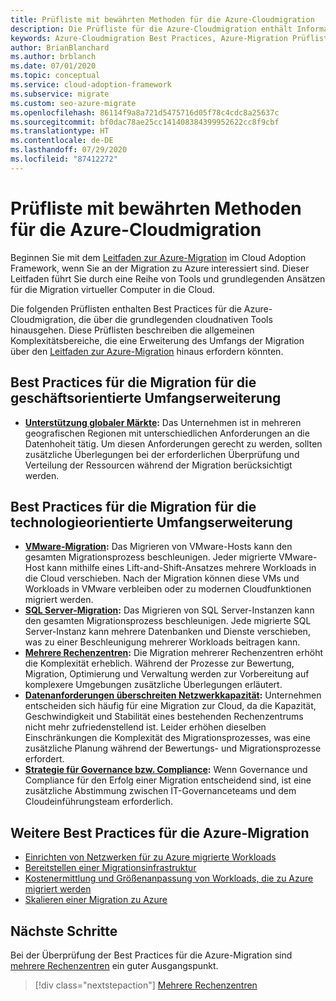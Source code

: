 ```yaml
---
title: Prüfliste mit bewährten Methoden für die Azure-Cloudmigration
description: Die Prüfliste für die Azure-Cloudmigration enthält Informationen zur Implementierung der Azure-Tools, die zur Anpassung an die Best Practices für die Cloudmigration verwendet werden.
keywords: Azure-Cloudmigration Best Practices, Azure-Migration Prüfliste, Cloudmigration Prüfliste, Cloudmigration Best Practices
author: BrianBlanchard
ms.author: brblanch
ms.date: 07/01/2020
ms.topic: conceptual
ms.service: cloud-adoption-framework
ms.subservice: migrate
ms.custom: seo-azure-migrate
ms.openlocfilehash: 86114f9a8a721d5475716d05f78c4cdc8a25637c
ms.sourcegitcommit: bf0dac78ae25cc141408384399952622cc8f9cbf
ms.translationtype: HT
ms.contentlocale: de-DE
ms.lasthandoff: 07/29/2020
ms.locfileid: "87412272"
---
```

# <a name="azure-cloud-migration-best-practices-checklist"></a>Prüfliste mit bewährten Methoden für die Azure-Cloudmigration

Beginnen Sie mit dem [Leitfaden zur Azure-Migration](../azure-migration-guide/index.md) im Cloud Adoption Framework, wenn Sie an der Migration zu Azure interessiert sind. Dieser Leitfaden führt Sie durch eine Reihe von Tools und grundlegenden Ansätzen für die Migration virtueller Computer in die Cloud.

Die folgenden Prüflisten enthalten Best Practices für die Azure-Cloudmigration, die über die grundlegenden cloudnativen Tools hinausgehen. Diese Prüflisten beschreiben die allgemeinen Komplexitätsbereiche, die eine Erweiterung des Umfangs der Migration über den [Leitfaden zur Azure-Migration](../azure-migration-guide/index.md) hinaus erfordern könnten.

## <a name="migration-best-practices-for-business-driven-scope-expansion"></a>Best Practices für die Migration für die geschäftsorientierte Umfangserweiterung

- **[Unterstützung globaler Märkte](./multiple-regions.md):** Das Unternehmen ist in mehreren geografischen Regionen mit unterschiedlichen Anforderungen an die Datenhoheit tätig. Um diesen Anforderungen gerecht zu werden, sollten zusätzliche Überlegungen bei der erforderlichen Überprüfung und Verteilung der Ressourcen während der Migration berücksichtigt werden.

## <a name="migration-best-practices-for-technology-driven-scope-expansion"></a>Best Practices für die Migration für die technologieorientierte Umfangserweiterung

- **[VMware-Migration](./vmware-host.md):** Das Migrieren von VMware-Hosts kann den gesamten Migrationsprozess beschleunigen. Jeder migrierte VMware-Host kann mithilfe eines Lift-and-Shift-Ansatzes mehrere Workloads in die Cloud verschieben. Nach der Migration können diese VMs und Workloads in VMware verbleiben oder zu modernen Cloudfunktionen migriert werden.
- **[SQL Server-Migration](./sql-migration.md):** Das Migrieren von SQL Server-Instanzen kann den gesamten Migrationsprozess beschleunigen. Jede migrierte SQL Server-Instanz kann mehrere Datenbanken und Dienste verschieben, was zu einer Beschleunigung mehrerer Workloads beitragen kann.
- **[Mehrere Rechenzentren](./multiple-datacenters.md):** Die Migration mehrerer Rechenzentren erhöht die Komplexität erheblich. Während der Prozesse zur Bewertung, Migration, Optimierung und Verwaltung werden zur Vorbereitung auf komplexere Umgebungen zusätzliche Überlegungen erläutert.
- **[Datenanforderungen überschreiten Netzwerkkapazität](./network-capacity-exceeded.md):** Unternehmen entscheiden sich häufig für eine Migration zur Cloud, da die Kapazität, Geschwindigkeit und Stabilität eines bestehenden Rechenzentrums nicht mehr zufriedenstellend ist. Leider erhöhen dieselben Einschränkungen die Komplexität des Migrationsprozesses, was eine zusätzliche Planung während der Bewertungs- und Migrationsprozesse erfordert.
- **[Strategie für Governance bzw. Compliance](./governance-or-compliance.md):** Wenn Governance und Compliance für den Erfolg einer Migration entscheidend sind, ist eine zusätzliche Abstimmung zwischen IT-Governanceteams und dem Cloudeinführungsteam erforderlich.

## <a name="additional-migration-best-practices"></a>Weitere Best Practices für die Azure-Migration

- [Einrichten von Netzwerken für zu Azure migrierte Workloads](./migrate-best-practices-networking.md)
- [Bereitstellen einer Migrationsinfrastruktur](./contoso-migration-infrastructure.md)
- [Kostenermittlung und Größenanpassung von Workloads, die zu Azure migriert werden](./migrate-best-practices-costs.md)
- [Skalieren einer Migration zu Azure](./contoso-migration-scale.md)

## <a name="next-steps"></a>Nächste Schritte

Bei der Überprüfung der Best Practices für die Azure-Migration sind [mehrere Rechenzentren](./multiple-datacenters.md) ein guter Ausgangspunkt.

> [!div class="nextstepaction"]
> [Mehrere Rechenzentren](./multiple-datacenters.md)
